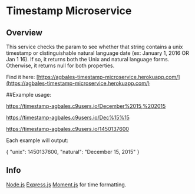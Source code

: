 # Timestamp Microservice

## Overview

This service checks the param to see whether that string contains a unix timestamp or distinguishable natural language date (ex: January 1, 2016 OR Jan 1 16). If so, it returns both the Unix and natural language forms. Otherwise, it returns null for both properties.

Find it here: [https://agbales-timestamp-microservice.herokuapp.com/](https://agbales-timestamp-microservice.herokuapp.com/)

##Example usage:

https://timestamp-agbales.c9users.io/December%2015,%202015

https://timestamp-agbales.c9users.io/Dec%15%15

https://timestamp-agbales.c9users.io/1450137600

Each example will output:

{ "unix": 1450137600, "natural": "December 15, 2015" }

## Info

[Node.js](https://nodejs.org/en/)
[Express.js](http://expressjs.com/)
[Moment.js](https://github.com/moment/moment/) for time formatting.
